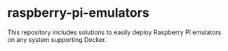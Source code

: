 # raspberry-pi-emulators
This repository includes solutions to easily deploy Raspberry Pï emulators on any system supporting Docker.
